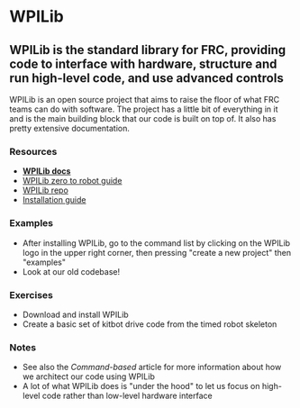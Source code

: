 # WPILib

## WPILib is the standard library for FRC, providing code to interface with hardware, structure and run high-level code, and use advanced controls

WPILib is an open source project that aims to raise the floor of what FRC teams can do with software. The project has a little bit of everything in it and is the main building block that our code is built on top of. It also has pretty extensive documentation.

### Resources

- **[WPILib docs](https://docs.wpilib.org/en/stable/index.html)**
- [WPILib zero to robot guide](https://docs.wpilib.org/en/stable/docs/zero-to-robot/introduction.html)
- [WPILib repo](https://github.com/wpilibsuite/allwpilib)
- [Installation guide](https://docs.wpilib.org/en/stable/docs/zero-to-robot/step-2/wpilib-setup.html)

### Examples

- After installing WPILib, go to the command list by clicking on the WPILib logo in the upper right corner, then pressing "create a new project" then "examples"
- Look at our old codebase!

### Exercises

- Download and install WPILib
- Create a basic set of kitbot drive code from the timed robot skeleton

### Notes

- See also the *Command-based* article for more information about how we architect our code using WPILib
- A lot of what WPILib does is "under the hood" to let us focus on high-level code rather than low-level hardware interface
